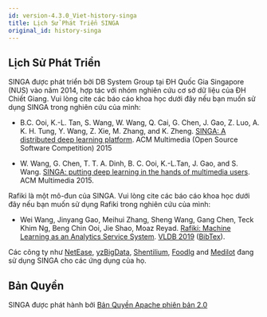 ```yaml
---
id: version-4.3.0_Viet-history-singa
title: Lịch Sử Phát Triển SINGA
original_id: history-singa
---
```


<!--- Licensed to the Apache Software Foundation (ASF) under one or more contributor license agreements.  See the NOTICE file distributed with this work for additional information regarding copyright ownership.  The ASF licenses this file to you under the Apache License, Version 2.0 (the "License"); you may not use this file except in compliance with the License.  You may obtain a copy of the License at http://www.apache.org/licenses/LICENSE-2.0 Unless required by applicable law or agreed to in writing, software distributed under the License is distributed on an "AS IS" BASIS, WITHOUT WARRANTIES OR CONDITIONS OF ANY KIND, either express or implied.  See the License for the specific language governing permissions and limitations under the License.  -->

## Lịch Sử Phát Triển

SINGA được phát triển bởi DB System Group tại ĐH Quốc Gia Singapore (NUS) vào
năm 2014, hợp tác với nhóm nghiên cứu cơ sở dữ liệu của ĐH Chiết Giang. Vui lòng
cite các báo cáo khoa học dưới đây nếu bạn muốn sử dụng SINGA trong nghiên cứu
của mình:

- B.C. Ooi, K.-L. Tan, S. Wang, W. Wang, Q. Cai, G. Chen, J. Gao, Z. Luo, A. K.
  H. Tung, Y. Wang, Z. Xie, M. Zhang, and K. Zheng.
  [SINGA: A distributed deep learning platform](http://www.comp.nus.edu.sg/~ooibc/singaopen-mm15.pdf).
  ACM Multimedia (Open Source Software Competition) 2015

- W. Wang, G. Chen, T. T. A. Dinh, B. C. Ooi, K.-L.Tan, J. Gao, and S. Wang.
  [SINGA: putting deep learning in the hands of multimedia users](http://www.comp.nus.edu.sg/~ooibc/singa-mm15.pdf).
  ACM Multimedia 2015.

Rafiki là một mô-đun của SINGA. Vui lòng cite các báo cáo khoa học dưới đây nếu
bạn muốn sử dụng Rafiki trong nghiên cứu của mình:

- Wei Wang, Jinyang Gao, Meihui Zhang, Sheng Wang, Gang Chen, Teck Khim Ng, Beng
  Chin Ooi, Jie Shao, Moaz Reyad.
  [Rafiki: Machine Learning as an Analytics Service System](http://www.vldb.org/pvldb/vol12/p128-wang.pdf).
  [VLDB 2019](http://vldb.org/2019/)
  ([BibTex](https://dblp.org/rec/bib2/journals/pvldb/WangWGZCNOS18.bib)).

Các công ty như [NetEase](http://tech.163.com/17/0602/17/CLUL016I00098GJ5.html),
[yzBigData](http://www.yzbigdata.com/en/index.html),
[Shentilium](https://shentilium.com/), [Foodlg](http://www.foodlg.com/) and
[Medilot](https://medilot.com/technologies) đang sử dụng SINGA cho các ứng dụng
của họ.

## Bản Quyền

SINGA được phát hành bởi
[Bản Quyền Apache phiên bản 2.0](http://www.apache.org/licenses/LICENSE-2.0)
